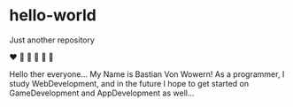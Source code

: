 # hello-world
Just another repository

❤️ 🧡 💛 💚 💙 💜

Hello ther everyone... My Name is Bastian Von Wowern!
As a programmer, I study WebDevelopment, and in the future I
hope to get started on GameDevelopment and AppDevelopment as well...
